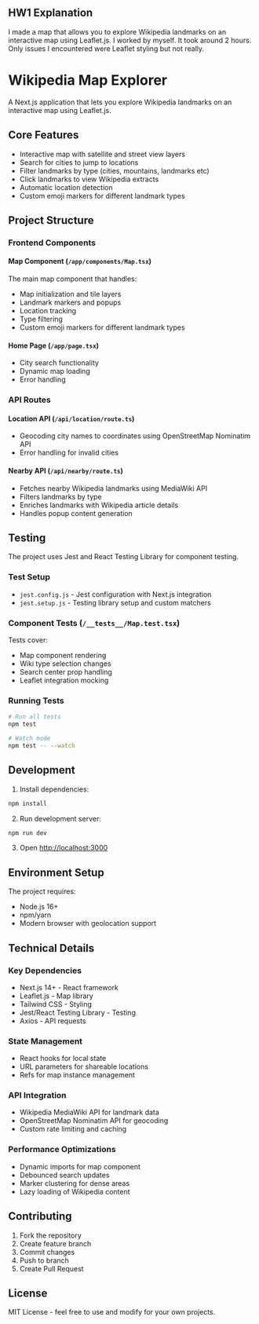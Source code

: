 ## HW1 Explanation

I made a map that allows you to explore Wikipedia landmarks on an interactive map using Leaflet.js. I worked by myself. It took around 2 hours. Only issues I encountered were Leaflet styling but not really.

# Wikipedia Map Explorer

A Next.js application that lets you explore Wikipedia landmarks on an interactive map using Leaflet.js.

## Core Features

-   Interactive map with satellite and street view layers
-   Search for cities to jump to locations
-   Filter landmarks by type (cities, mountains, landmarks etc)
-   Click landmarks to view Wikipedia extracts
-   Automatic location detection
-   Custom emoji markers for different landmark types

## Project Structure

### Frontend Components

#### Map Component (`/app/components/Map.tsx`)

The main map component that handles:

-   Map initialization and tile layers
-   Landmark markers and popups
-   Location tracking
-   Type filtering
-   Custom emoji markers for different landmark types

#### Home Page (`/app/page.tsx`)

-   City search functionality
-   Dynamic map loading
-   Error handling

### API Routes

#### Location API (`/api/location/route.ts`)

-   Geocoding city names to coordinates using OpenStreetMap Nominatim API
-   Error handling for invalid cities

#### Nearby API (`/api/nearby/route.ts`)

-   Fetches nearby Wikipedia landmarks using MediaWiki API
-   Filters landmarks by type
-   Enriches landmarks with Wikipedia article details
-   Handles popup content generation

## Testing

The project uses Jest and React Testing Library for component testing.

### Test Setup

-   `jest.config.js` - Jest configuration with Next.js integration
-   `jest.setup.js` - Testing library setup and custom matchers

### Component Tests (`/__tests__/Map.test.tsx`)

Tests cover:

-   Map component rendering
-   Wiki type selection changes
-   Search center prop handling
-   Leaflet integration mocking

### Running Tests

```bash
# Run all tests
npm test

# Watch mode
npm test -- --watch
```

## Development

1. Install dependencies:

```bash
npm install
```

2. Run development server:

```bash
npm run dev
```

3. Open [http://localhost:3000](http://localhost:3000)

## Environment Setup

The project requires:

-   Node.js 16+
-   npm/yarn
-   Modern browser with geolocation support

## Technical Details

### Key Dependencies

-   Next.js 14+ - React framework
-   Leaflet.js - Map library
-   Tailwind CSS - Styling
-   Jest/React Testing Library - Testing
-   Axios - API requests

### State Management

-   React hooks for local state
-   URL parameters for shareable locations
-   Refs for map instance management

### API Integration

-   Wikipedia MediaWiki API for landmark data
-   OpenStreetMap Nominatim API for geocoding
-   Custom rate limiting and caching

### Performance Optimizations

-   Dynamic imports for map component
-   Debounced search updates
-   Marker clustering for dense areas
-   Lazy loading of Wikipedia content

## Contributing

1. Fork the repository
2. Create feature branch
3. Commit changes
4. Push to branch
5. Create Pull Request

## License

MIT License - feel free to use and modify for your own projects.
